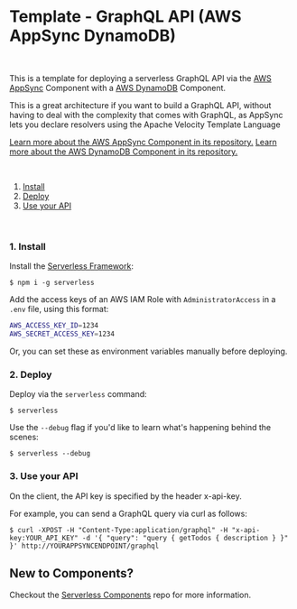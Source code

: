 # Template - GraphQL API (AWS AppSync DynamoDB)

&nbsp;

This is a template for deploying a serverless GraphQL API via the [AWS AppSync](https://www.github.com/serverless-components/aws-app-sync) Component with a [AWS DynamoDB](https://www.github.com/serverless-components/aws-dynamodb) Component.

This is a great architecture if you want to build a GraphQL API, without having to deal with the complexity that comes with GraphQL, as AppSync lets you declare resolvers using the Apache Velocity Template Language

[Learn more about the AWS AppSync Component in its repository.](https://www.github.com/serverless-components/aws-app-sync)
[Learn more about the AWS DynamoDB Component in its repository.](https://www.github.com/serverless-components/aws-dynamodb)

&nbsp;

1. [Install](#1-install)
2. [Deploy](#2-deploy)
3. [Use your API](#3-use-your-api)

&nbsp;


### 1. Install

Install the [Serverless Framework](https://www.github.com/serverless/serverless):

```console
$ npm i -g serverless
```

Add the access keys of an AWS IAM Role with `AdministratorAccess` in a `.env` file, using this format:

```bash
AWS_ACCESS_KEY_ID=1234
AWS_SECRET_ACCESS_KEY=1234
```

Or, you can set these as environment variables manually before deploying.

### 2. Deploy

Deploy via the `serverless` command:

```console
$ serverless
```

Use the `--debug` flag if you'd like to learn what's happening behind the scenes:

```console
$ serverless --debug
```


### 3. Use your API

On the client, the API key is specified by the header x-api-key.


For example, you can send a GraphQL query via curl as follows:

```console
$ curl -XPOST -H "Content-Type:application/graphql" -H "x-api-key:YOUR_API_KEY" -d '{ "query": "query { getTodos { description } }" }' http://YOURAPPSYNCENDPOINT/graphql
```

## New to Components?

Checkout the [Serverless Components](https://github.com/serverless/components) repo for more information.
